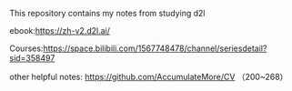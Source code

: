This repository contains my notes from studying d2l

ebook:https://zh-v2.d2l.ai/

Courses:https://space.bilibili.com/1567748478/channel/seriesdetail?sid=358497

other helpful notes: https://github.com/AccumulateMore/CV  （200~268）
